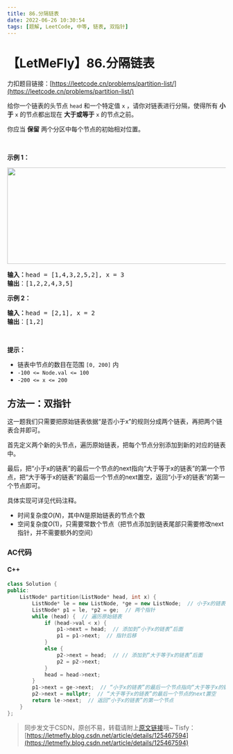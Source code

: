```yaml
---
title: 86.分隔链表
date: 2022-06-26 10:30:54
tags: [题解, LeetCode, 中等, 链表, 双指针]
---
```


# 【LetMeFly】86.分隔链表

力扣题目链接：[https://leetcode.cn/problems/partition-list/](https://leetcode.cn/problems/partition-list/)

<p>给你一个链表的头节点 <code>head</code> 和一个特定值<em> </em><code>x</code> ，请你对链表进行分隔，使得所有 <strong>小于</strong> <code>x</code> 的节点都出现在 <strong>大于或等于</strong> <code>x</code> 的节点之前。</p>

<p>你应当 <strong>保留</strong> 两个分区中每个节点的初始相对位置。</p>

<p> </p>

<p><strong>示例 1：</strong></p>
<img alt="" src="https://assets.leetcode.com/uploads/2021/01/04/partition.jpg" style="width: 662px; height: 222px;" />
<pre>
<strong>输入：</strong>head = [1,4,3,2,5,2], x = 3
<strong>输出</strong>：[1,2,2,4,3,5]
</pre>

<p><strong>示例 2：</strong></p>

<pre>
<strong>输入：</strong>head = [2,1], x = 2
<strong>输出</strong>：[1,2]
</pre>

<p> </p>

<p><strong>提示：</strong></p>

<ul>
	<li>链表中节点的数目在范围 <code>[0, 200]</code> 内</li>
	<li><code>-100 <= Node.val <= 100</code></li>
	<li><code>-200 <= x <= 200</code></li>
</ul>


## 方法一：双指针

这一题我们只需要把原始链表依据“是否小于x”的规则分成两个链表，再把两个链表合并即可。

首先定义两个新的头节点，遍历原始链表，把每个节点分别添加到新的对应的链表中。

最后，把“小于x的链表”的最后一个节点的next指向“大于等于x的链表”的第一个节点，把“大于等于x的链表”的最后一个节点的next置空，返回“小于x的链表”的第一个节点即可。

具体实现可详见代码注释。


+ 时间复杂度$O(N)$，其中$N$是原始链表的节点个数
+ 空间复杂度$O(1)$，只需要常数个节点（把节点添加到链表尾部只需要修改next指针，并不需要额外的空间）

### AC代码

#### C++

```cpp
class Solution {
public:
    ListNode* partition(ListNode* head, int x) {
        ListNode* le = new ListNode, *ge = new ListNode;  // 小于x的链表、大于等于x的链表
        ListNode* p1 = le, *p2 = ge;  // 两个指针
        while (head) {  // 遍历原始链表
            if (head->val < x) {
                p1->next = head;  // 添加到“小于x的链表”后面
                p1 = p1->next;  // 指针后移
            }
            else {
                p2->next = head;  // // 添加到“大于等于x的链表”后面
                p2 = p2->next;
            }
            head = head->next;
        }
        p1->next = ge->next;  // “小于x的链表”的最后一个节点指向“大于等于x的链表”的第一个节点（头节点为空，并未存储值，因此指向ge->next）
        p2->next = nullptr;  // “大于等于x的链表”的最后一个节点的next置空
        return le->next;  // 返回“小于x的链表”的第一个节点
    }
};
```


> 同步发文于CSDN，原创不易，转载请附上[原文链接](https://blog.tisfy.eu.org/2022/06/26/LeetCode%200086.%E5%88%86%E9%9A%94%E9%93%BE%E8%A1%A8/)哦~
> Tisfy：[https://letmefly.blog.csdn.net/article/details/125467594](https://letmefly.blog.csdn.net/article/details/125467594)
    